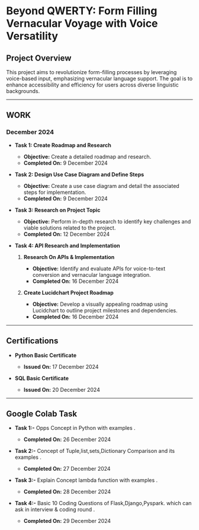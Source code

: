 
# Beyond QWERTY: Form Filling Vernacular Voyage with Voice Versatility

## Project Overview
This project aims to revolutionize form-filling processes by leveraging voice-based input, emphasizing vernacular language support. The goal is to enhance accessibility and efficiency for users across diverse linguistic backgrounds.

---

## WORK
### December 2024
- **Task 1: Create Roadmap and Research**  
  - **Objective:** Create a detailed roadmap and research.  
  - **Completed On:** 9 December 2024  

- **Task 2: Design Use Case Diagram and Define Steps**  
  - **Objective:** Create a use case diagram and detail the associated steps for implementation.  
  - **Completed On:** 9 December 2024  

- **Task 3: Research on Project Topic**  
  - **Objective:** Perform in-depth research to identify key challenges and viable solutions 
                   related to the project.  
  - **Completed On:** 12 December 2024  

- **Task 4: API Research and Implementation**  
  1. **Research On APIs & Implementation**  
     - **Objective:** Identify and evaluate APIs for voice-to-text conversion and vernacular 
                      language integration.  
     - **Completed On:** 16 December 2024  

  2. **Create Lucidchart Project Roadmap**  
     - **Objective:** Develop a visually appealing roadmap using Lucidchart to outline project 
                      milestones and dependencies.  
     - **Completed On:** 16 December 2024  

---

## Certifications
- **Python Basic Certificate**  
  - **Issued On:** 17 December 2024  

- **SQL Basic Certificate**  
  - **Issued On:** 20 December 2024

---

## Google Colab Task
- **Task 1:-** Opps Concept in Python with examples .
  - **Completed On:** 26 December 2024
    
- **Task 2:-** Concept of Tuple,list,sets,Dictionary Comparison and its examples .
  - **Completed On:** 27 December 2024
   
- **Task 3:-** Explain Concept lambda function with examples .
  - **Completed On:** 28 December 2024
    
- **Task 4:-** Basic 10 Coding Questions of Flask,Django,Pyspark. which can ask in interview & coding round .
  - **Completed On:** 29 December 2024 


